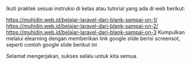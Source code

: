 Ikuti praktek sesuai instruksi di kelas atau tutorial yang ada di web berikut:

https://muhidin.web.id/belajar-laravel-dari-blank-sampai-on-1/
https://muhidin.web.id/belajar-laravel-dari-blank-sampai-on-2/
https://muhidin.web.id/belajar-laravel-dari-blank-sampai-on-3
Kumpulkan melalui elearning dengan memberikan link google slide berisi screensot, seperti contoh google slide berikut ini

Selamat mengerjakan, sukses selalu untuk kita semua.